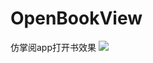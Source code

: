 # OpenBookView
仿掌阅app打开书效果
![](https://github.com/xiaoxiangyeyuHeaven/OpenBookView/blob/master/gif/1.gif)